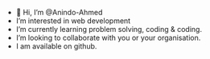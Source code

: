 - 👋 Hi, I’m @Anindo-Ahmed
- I’m interested in web development
- I’m currently learning problem solving, coding & coding.
- I’m looking to collaborate with you or your organisation.
- I am available on github.

<!---
Anindo-Ahmed/Anindo-Ahmed is a ✨ special ✨ repository because its `README.md` (this file) appears on your GitHub profile.
You can click the Preview link to take a look at your changes.
--->
